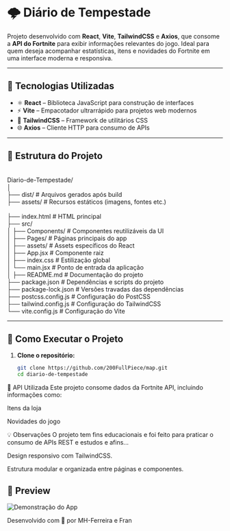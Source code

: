# 🌩️ Diário de Tempestade

Projeto desenvolvido com **React**, **Vite**, **TailwindCSS** e **Axios**, que consome a **API do Fortnite** para exibir informações relevantes do jogo. Ideal para quem deseja acompanhar estatísticas, itens e novidades do Fortnite em uma interface moderna e responsiva.

---

## 🧰 Tecnologias Utilizadas

- ⚛️ **React** – Biblioteca JavaScript para construção de interfaces
- ⚡ **Vite** – Empacotador ultrarrápido para projetos web modernos
- 🎨 **TailwindCSS** – Framework de utilitários CSS
- 🌐 **Axios** – Cliente HTTP para consumo de APIs

---

## 📁 Estrutura do Projeto
<br>
Diario-de-Tempestade/
<br>
│
<br>
├── dist/ # Arquivos gerados após build
<br>
├── assets/ # Recursos estáticos (imagens, fontes etc.)<br>
<br>
├── index.html # HTML principal
<br>
├── src/
<br>
│ ├── Components/ # Componentes reutilizáveis da UI
<br>
│ ├── Pages/ # Páginas principais do app
<br>
│ ├── assets/ # Assets específicos do React
<br>
│ ├── App.jsx # Componente raiz
<br>
│ ├── index.css # Estilização global
<br>
│ └── main.jsx # Ponto de entrada da aplicação
<br>
│
├── README.md # Documentação do projeto
<br>
├── package.json # Dependências e scripts do projeto
<br>
├── package-lock.json # Versões travadas das dependências
<br>
├── postcss.config.js # Configuração do PostCSS
<br>
├── tailwind.config.js # Configuração do TailwindCSS
<br>
└── vite.config.js # Configuração do Vite
<br>


---

## 🚀 Como Executar o Projeto

1. **Clone o repositório:**
   ```bash
   git clone https://github.com/200FullPiece/map.git
   cd diario-de-tempestade

🔗 API Utilizada
Este projeto consome dados da Fortnite API, incluindo informações como:

Itens da loja

Novidades do jogo

💡 Observações
O projeto tem fins educacionais e foi feito para praticar o consumo de APIs REST e estudos e afins...

Design responsivo com TailwindCSS.

Estrutura modular e organizada entre páginas e componentes.

## 📸 Preview
![Demonstração do App](https://www.google.com/url?sa=i&url=https%3A%2F%2Ftenor.com%2Fview%2Fprofessional-fortnite-gameplay-full-box-gif-12495733267029701944&psig=AOvVaw29xySsRtvaoVJoIwpf1N0v&ust=1746622074957000&source=images&cd=vfe&opi=89978449&ved=0CBMQjRxqFwoTCPCeyrzwjo0DFQAAAAAdAAAAABAZ)





Desenvolvido com 💙 por MH-Ferreira e Fran
